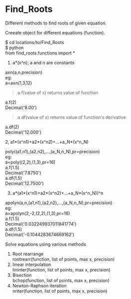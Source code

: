 # Find_Roots
Different methods to find roots of given equation.

Creeate object for different equations (function).

$ cd locations/to/Find_Roots  
$ python  
from find_roots.functions import *  
  
1. a*(x^n); a and n are constants    
  
axn(a,n,precision)  
eg:  
a=axn(1,3,12)  
> a.f(value of x) returns value of function  
>   
a.f(2)  
Decimal('8.00')  
> a.df(value of x) returns value of function's derivative  
>   
a.df(2)  
Decimal('12.000')  
  
2, a1*(x^n1)+a2*(x^n2)+...+a_N*(x^n_N)  
  
poly((a1,n1),(a2,n2),...,(a_N,n_N),pr=precision)  
eg:  
a=poly((2,2),(1,3),pr=16)  
a.f(1.5)  
Decimal('7.8750')  
a.df(1.5)  
Decimal('12.7500')  

3. a*(a1*(x^n1)+a2*(x^n2)+...+a_N*(x^n_N))^n
  
apolyn(a,n,(a1,n1),(a2,n2),...,(a_N,n_N),pr=precision)  
eg:  
a=apolyn(2,-2,(2,2),(1,3),pr=16)  
a.f(1.5)  
Decimal('0.032249937011841774')  
a.df(1.5)  
Decimal('-0.1044283674669162')  


Solve equations using various methods  
  
1. Root rearrange  
rootrearr(function, list of points, max x, precision)  
2. linear interpolation  
lininter(function, list of points, max x, precision)  
3. Bisection  
bchop(function, list of points, max x, precision)  
4. Newton-Raphson iteration  
nriter(function, list of points, max x, precision)    

